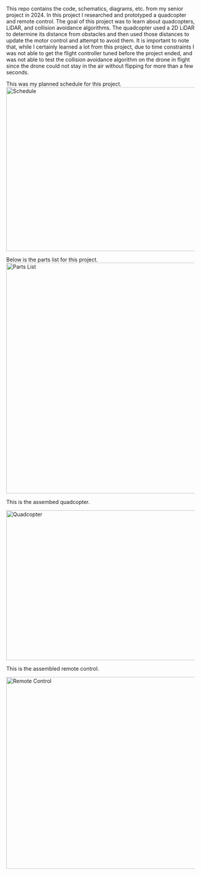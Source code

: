 This repo contains the code, schematics, diagrams, etc. from my senior project in 2024. In this project I researched and prototyped a quadcopter and remote control. The goal of this project was to learn about quadcopters, LiDAR, and collision avoidance algorithms. The quadcopter used a 2D LiDAR to determine its distance from obstacles and then used those distances to update the motor control and attempt to avoid them.
It is important to note that, while I certainly learned a lot from this project, due to time constraints I was not able to get the flight controller tuned before the project ended, and was not able to test the collision avoidance algorithm on the drone in flight since the drone could not stay in the air without flipping for more than a few seconds. 

This was my planned schedule for this project.
<img width="756/3" height="438/3" alt="Schedule" src="https://github.com/user-attachments/assets/28332028-8155-43c5-8059-9ab8c5a0d70d" />

Below is the parts list for this project.
<img width="765/2" height="616/2" alt="Parts List" src="https://github.com/user-attachments/assets/6c0061b7-d6e3-44f8-a332-a13eb36207b6" />

This is the assembed quadcopter.

<img width="600" height="400" alt="Quadcopter" src="https://github.com/user-attachments/assets/d8285f7b-3bd1-492c-9715-e6f85e1b7984" />

This is the assembled remote control.

<img width="512" height="512" alt="Remote Control" src="https://github.com/user-attachments/assets/2ca2dcc5-f78e-44e3-9d97-8e8802f013e6" />
